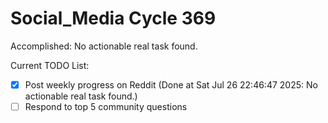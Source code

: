 # Social_Media Cycle 369

Accomplished: No actionable real task found.

Current TODO List:

- [x] Post weekly progress on Reddit  (Done at Sat Jul 26 22:46:47 2025: No actionable real task found.)
- [ ] Respond to top 5 community questions